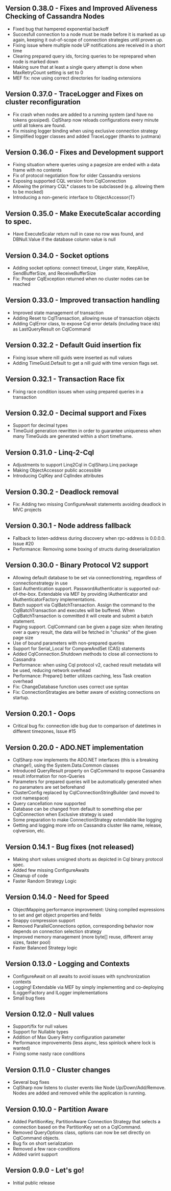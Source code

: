 ## Version 0.38.0 - Fixes and Improved Aliveness Checking of Cassandra Nodes
* Fixed bug that hampered exponential backoff
* Succesfull connection to a node must be made before it is marked as up again, keeping it out-of-scope of connection strategies until proven up.
* Fixing issue where multiple node UP notifications are received in a short time
* Clearing prepared query ids, forcing queries to be reprepared when node is marked down
* Making sure that at least a single query attempt is done when MaxRetryCount setting is set to 0
* MEF fix: now using correct directories for loading extensions

## Version 0.37.0 - TraceLogger and Fixes on cluster reconfiguration
* Fix crash when nodes are added to a running system (and have no tokens gossiped). CqlSharp now reloads configurations every minute until all tokens are found.
* Fix missing logger binding when using exclusive connection strategy
* Simplified logger classes and added TraceLogger (thanks to justmara)

## Version 0.36.0 - Fixes and Development support
* Fixing situation where queries using a pagesize are ended with a data frame with no contents
* Fix of protocol negotiation flow for older Cassandra versions
* Exposing supported CQL version from CqlConnection
* Allowing the primary CQL* classes to be subclassed (e.g. allowing them to be mocked)
* Introducing a non-generic interface to ObjectAccessor{T}

## Version 0.35.0 - Make ExecuteScalar according to spec.
* Have ExecuteScalar return null in case no row was found, and DBNull.Value if the database column value is null

## Version 0.34.0 - Socket options
* Adding socket options: connect timeout, Linger state, KeepAlive, SendBufferSize, and ReceiveBufferSize
* Fix: Proper CqlException returned when no cluster nodes can be reached

## Version 0.33.0 - Improved transaction handling
* Improved state management of transaction
* Adding Reset to CqlTransaction, allowing reuse of transaction objects
* Adding CqlError class, to expose Cql error details (including trace ids) as LastQueryResult on CqlCommand

## Version 0.32.2 - Default Guid insertion fix
* Fixing issue where nill guids were inserted as null values
* Adding TimeGuid.Default to get a nill guid with time version flags set.

## Version 0.32.1 - Transaction Race fix
* Fixing race condition issues when using prepared queries in a transaction

## Version 0.32.0 - Decimal support and Fixes
* Support for decimal types
* TimeGuid generation rewritten in order to guarantee uniqueness when many TimeGuids are generated within a short timeframe.

## Version 0.31.0 - Linq-2-Cql
* Adjustments to support Linq2Cql in CqlSharp.Linq package
* Making ObjectAccessor public accessible
* Introducing CqlKey and CqlIndex attributes

## Version 0.30.2 - Deadlock removal
* Fix: Adding two missing ConfigureAwait statements avoiding deadlock in MVC projects

## Version 0.30.1 - Node address fallback
* Fallback to listen-address during discovery when rpc-address is 0.0.0.0. Issue #20
* Performance: Removing some boxing of structs during deserialization

## Version 0.30.0 - Binary Protocol V2 support
* Allowing default database to be set via connectionstring, regardless of connectionstrategy in use
* Sasl Authentication support. PasswordAuthenticator is supported out-of-the-box. Extendable via MEF by providing IAuthenticator and IAuthenticatorFactory implementations.
* Batch support via CqlBatchTransaction. Assign the command to the CqlBatchTransaction and executes will be buffered. When CqlBatchTransaction
is committed it will create and submit a batch statement.
* Paging support. CqlCommand can be given a page size: when iterating over a query result, the data will be fetched in "chunks"
 of the given page size
* Use of bound parameters with non-prepared queries
* Support for Serial_Local for CompareAndSet (CAS) statements
* Added CqlConnection.Shutdown methods to close all connections to Cassandra
* Performance: when using Cql protocol v2, cached result metadata will be used, reducing network overhead
* Performance: Prepare() better utilizes caching, less Task creation overhead
* Fix: ChangeDatabase function uses correct use syntax
* Fix: ConnectionStratagies are better aware of existing connections on startup.

## Version 0.20.1 - Oops
* Critical bug fix: connection idle bug due to comparison of datetimes in different timezones, Issue #15

## Version 0.20.0 - ADO.NET implementation
* CqlSharp now implements the ADO.NET interfaces (this is a breaking change!), using the System.Data.Common classes
* Introduced QueryResult property on CqlCommand to expose Cassandra result information for non-Queries
* Parameters for prepared queries will be automatically generated when no paramaters are set beforehand
* ClusterConfig replaced by CqlConnectionStringBuilder (and moved to root namespace)
* Query cancellation now supported
* Database can be changed from default to something else per CqlConnection when Exclusive strategy is used
* Some preparation to make ConnectionStrategy extendable like logging
* Getting and logging more info on Cassandra cluster like name, release, cqlversion, etc.

## Version 0.14.1 - Bug fixes (not released)
* Making short values unsigned shorts as depicted in Cql binary protocol spec.
* Added few missing ConfigureAwaits
* Cleanup of code
* Faster Random Strategy Logic

## Version 0.14.0 - Need for Speed
* ObjectMapping performance improvement: Using compiled expressions to set and get object properties and fields
* Snappy compression support
* Removed ParallelConnections option, corresponding behavior now depends on connection selection strategy
* Improved memory management (more byte[] reuse, different array sizes, faster pool)
* Faster Balanced Strategy logic

## Version 0.13.0 - Logging and Contexts
* ConfigureAwait on all awaits to avoid issues with synchronization contexts
* Logging! Extendable via MEF by simply implementing and co-deploying ILoggerFactory and ILogger implementations
* Small bug fixes

## Version 0.12.0 - Null values
* Support/fix for null values
* Support for Nullable types
* Addition of Max Query Retry configuration parameter
* Performance improvements (less async, less spinlock where lock is wanted)
* Fixing some nasty race conditions

## Version 0.11.0 - Cluster changes
* Several bug fixes
* CqlSharp now listens to cluster events like Node Up/Down/Add/Remove. Nodes are added and removed while the application is running.

## Version 0.10.0 - Partition Aware
* Added PartitionKey, PartitionAware Connection Strategy that selects a connection based on the PartitionKey set on a CqlCommand.
* Removed QueryOptions class, options can now be set directly on CqlCommand objects.
* Bug fix on short serialization
* Removed a few race-conditions
* Added varint support

## Version 0.9.0 - Let's go!
* Initial public release